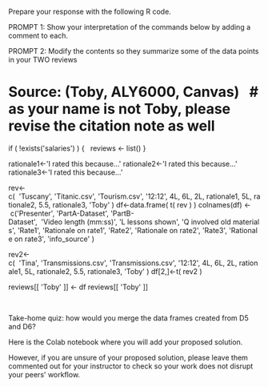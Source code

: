 Prepare your response with the following R code.

PROMPT 1: Show your interpretation of the commands below by adding a comment to each.

PROMPT 2: Modify the contents so they summarize some of the data points in your TWO reviews




# Source: (Toby, ALY6000, Canvas)   # as your name is not Toby, please revise the citation note as well
if ( !exists('salaries') )
{
  reviews <- list()
}  


rationale1<-'I rated this because...'
rationale2<-'I rated this because...'
rationale3<-'I rated this because...'


rev<-c(  'Tuscany', 'Titanic.csv', 'Tourism.csv', '12:12', 4L, 6L, 2L, rationale1, 5L, rationale2, 5.5, rationale3, 'Toby' )
df<-data.frame( t( rev ) )
colnames(df) <- c('Presenter', 'PartA-Dataset', 'PartB-Dataset',  'Video length (mm:ss)', 'L lessons shown', 'Q involved old materials', 'Rate1', 'Rationale on rate1', 'Rate2', 'Rationale on rate2', 'Rate3', 'Rationale on rate3', 'info_source' )


rev2<-c(  'Tina', 'Transmissions.csv', 'Transmissions.csv', '12:12', 4L, 6L, 2L, rationale1, 5L, rationale2, 5.5, rationale3, 'Toby' )
df[2,]<-t( rev2 )   


reviews[[ 'Toby' ]] <- df
reviews[[ 'Toby' ]]



 

Take-home quiz: how would you merge the data frames created from D5 and D6?

Here is the Colab notebook where you will add your proposed solution.  

However, if you are unsure of your proposed solution, please leave them commented out for your instructor to check so your work does not disrupt your peers' workflow.
